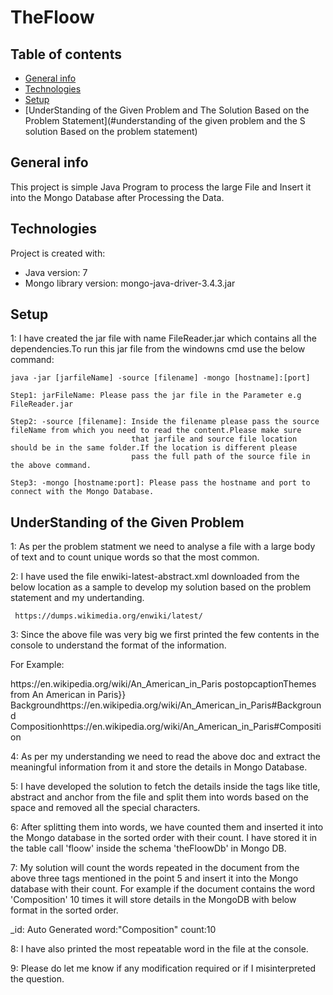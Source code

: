 # TheFloow

## Table of contents
* [General info](#general-info)
* [Technologies](#technologies)
* [Setup](#setup)
* [UnderStanding of the Given Problem and The Solution Based on the Problem Statement](#understanding of the given problem and the S
solution Based on the problem statement)

## General info
This project is simple Java Program to process the large File and Insert it into the Mongo Database after Processing the Data.
	
## Technologies
Project is created with:
* Java version: 7
* Mongo library version: mongo-java-driver-3.4.3.jar
	
## Setup
1: I have created the jar file with name FileReader.jar which contains all the dependencies.To run this jar file from the windowns cmd
   use the below command:

    java -jar [jarfileName] -source [filename] -mongo [hostname]:[port]
     
    Step1: jarFileName: Please pass the jar file in the Parameter e.g FileReader.jar
     
    Step2: -source [filename]: Inside the filename please pass the source fileName from which you need to read the content.Please make sure 
                               that jarfile and source file location should be in the same folder.If the location is different please
                               pass the full path of the source file in the above command.
                               
    Step3: -mongo [hostname:port]: Please pass the hostname and port to connect with the Mongo Database.
    
 ## UnderStanding of the Given Problem
 
 1: As per the problem statment we need to analyse a file with a large body of text and
    to count unique words so that the most common.
 
 2: I have used the file enwiki-latest-abstract.xml downloaded from the below location as a sample to develop my solution
    based on the problem statement and my undertanding.
 
     https://dumps.wikimedia.org/enwiki/latest/
  
  3: Since the above file was very big we first printed the few contents in the console to understand the format of the information.
 
 For Example: 
<doc>
<title>Wikipedia: An American in Paris</title>
<url>https://en.wikipedia.org/wiki/An_American_in_Paris</url>
<abstract>postopcaptionThemes from An American in Paris}}</abstract>
<links>
<sublink linktype="nav"><anchor>Background</anchor><link>https://en.wikipedia.org/wiki/An_American_in_Paris#Background</link></sublink>
<sublink linktype="nav"><anchor>Composition</anchor><link>https://en.wikipedia.org/wiki/An_American_in_Paris#Composition</link></sublink>
</links>
</doc>  

4: As per my understanding we need to read the above doc and extract the meaningful information from it and store the details 
   in Mongo Database.

5: I have developed the solution to fetch the details inside the tags like title, abstract and anchor from the file 
   and split them into words based on the space and removed all the special characters. 
   
6: After splitting them into words, we have counted them and inserted it into the Mongo database in the sorted order with their count.
   I have stored it in the table call 'floow' inside the schema 'theFloowDb' in Mongo DB.

7: My solution will count the words repeated in the document from the above three tags mentioned in the point 5 and insert it into 
   the Mongo database with their count.
   For example if the document contains the word 'Composition' 10 times it will store details in the MongoDB with 
   below format in the sorted order.
   
   _id: Auto Generated
   word:"Composition"
   count:10

 8: I have also printed the most repeatable word in the file at the console.
 
 9: Please do let me know if any modification required or if I misinterpreted the question.
    
            
                         
     
                         
